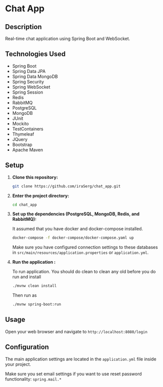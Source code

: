 # Chat App

## Description

Real-time chat application using Spring Boot and WebSocket.

## Technologies Used

*   Spring Boot
*   Spring Data JPA
*   Spring Data MongoDB
*   Spring Security
*   Spring WebSocket
*   Spring Session
*   Redis
*   RabbitMQ
*   PostgreSQL
*   MongoDB
*   JUnit
*   Mockito
*   TestContainers
*   Thymeleaf
*   JQuery
*   Bootstrap
*   Apache Maven

## Setup

1.  **Clone this repository:**
    ```bash
    git clone https://github.com/iraSerg/chat_app.git
    ```

2.  **Enter the project directory:**
    ```bash
    cd chat_app
    ```

3.  **Set up the dependencies (PostgreSQL, MongoDB, Redis, and RabbitMQ):**

    It assumed that you have docker and docker-compose installed.

    ```bash
    docker-compose -f docker-compose/docker-compose.yaml up
    ```
    Make sure you have configured connection settings to these databases in `src/main/resources/application.properties` or `application.yml`.


4.  **Run the application :**

    To run application. You should do clean to clean any old before you do run and install
    ````bash
    ./mvnw clean install
    ````

    Then run as
     ```bash
    ./mvnw spring-boot:run
    ```
## Usage

Open your web browser and navigate to `http://localhost:8080/login`

## Configuration

The main application settings are located in the `application.yml` file inside your project.

Make sure you set email settings if you want to use reset password functionality: `spring.mail.*`